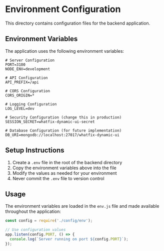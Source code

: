 # Environment Configuration

This directory contains configuration files for the backend application.

## Environment Variables

The application uses the following environment variables:

```
# Server Configuration
PORT=3100
NODE_ENV=development

# API Configuration
API_PREFIX=/api

# CORS Configuration
CORS_ORIGIN=*

# Logging Configuration
LOG_LEVEL=dev

# Security Configuration (change this in production)
SESSION_SECRET=whatfix-dynamic-ui-secret

# Database Configuration (for future implementation)
DB_URI=mongodb://localhost:27017/whatfix-dynamic-ui
```

## Setup Instructions

1. Create a `.env` file in the root of the backend directory
2. Copy the environment variables above into the file
3. Modify the values as needed for your environment
4. Never commit the `.env` file to version control

## Usage

The environment variables are loaded in the `env.js` file and made available throughout the application:

```javascript
const config = require('./config/env');

// Use configuration values
app.listen(config.PORT, () => {
  console.log(`Server running on port ${config.PORT}`);
});
``` 